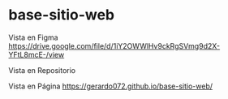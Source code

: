 # base-sitio-web

Vista en Figma
https://drive.google.com/file/d/1iY2OWWlHv9ckRgSVmg9d2X-YFtL8mcE-/view

Vista en Repositorio

Vista en Página
https://gerardo072.github.io/base-sitio-web/


